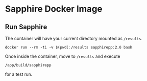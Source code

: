 # Sapphire Docker Image

## Run Sapphire

The container will have your current directory mounted as `/results`.

    docker run --rm -ti -v $(pwd):/results sapphirepp:2.0 bash

Once inside the container, move to `/results` and execute

    /app/build/sapphirepp

for a test run.
